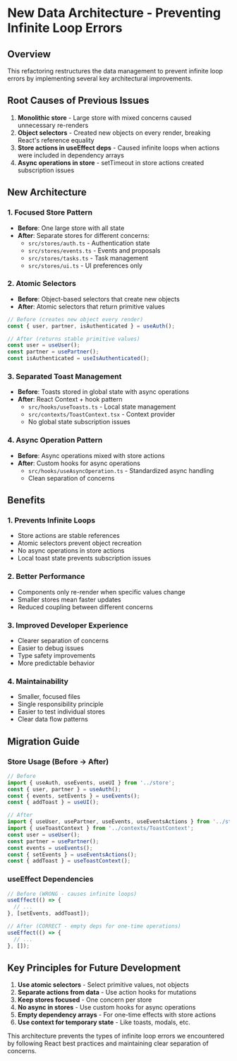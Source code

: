 # New Data Architecture - Preventing Infinite Loop Errors

## Overview
This refactoring restructures the data management to prevent infinite loop errors by implementing several key architectural improvements.

## Root Causes of Previous Issues
1. **Monolithic store** - Large store with mixed concerns caused unnecessary re-renders
2. **Object selectors** - Created new objects on every render, breaking React's reference equality
3. **Store actions in useEffect deps** - Caused infinite loops when actions were included in dependency arrays
4. **Async operations in store** - setTimeout in store actions created subscription issues

## New Architecture

### 1. Focused Store Pattern
- **Before**: One large store with all state
- **After**: Separate stores for different concerns:
  - `src/stores/auth.ts` - Authentication state
  - `src/stores/events.ts` - Events and proposals
  - `src/stores/tasks.ts` - Task management
  - `src/stores/ui.ts` - UI preferences only

### 2. Atomic Selectors
- **Before**: Object-based selectors that create new objects
- **After**: Atomic selectors that return primitive values
```typescript
// Before (creates new object every render)
const { user, partner, isAuthenticated } = useAuth();

// After (returns stable primitive values)
const user = useUser();
const partner = usePartner();
const isAuthenticated = useIsAuthenticated();
```

### 3. Separated Toast Management
- **Before**: Toasts stored in global state with async operations
- **After**: React Context + hook pattern
  - `src/hooks/useToasts.ts` - Local state management
  - `src/contexts/ToastContext.tsx` - Context provider
  - No global state subscription issues

### 4. Async Operation Pattern
- **Before**: Async operations mixed with store actions
- **After**: Custom hooks for async operations
  - `src/hooks/useAsyncOperation.ts` - Standardized async handling
  - Clean separation of concerns

## Benefits

### 1. Prevents Infinite Loops
- Store actions are stable references
- Atomic selectors prevent object recreation
- No async operations in store actions
- Local toast state prevents subscription issues

### 2. Better Performance
- Components only re-render when specific values change
- Smaller stores mean faster updates
- Reduced coupling between different concerns

### 3. Improved Developer Experience
- Clearer separation of concerns
- Easier to debug issues
- Type safety improvements
- More predictable behavior

### 4. Maintainability
- Smaller, focused files
- Single responsibility principle
- Easier to test individual stores
- Clear data flow patterns

## Migration Guide

### Store Usage (Before → After)
```typescript
// Before
import { useAuth, useEvents, useUI } from '../store';
const { user, partner } = useAuth();
const { events, setEvents } = useEvents();
const { addToast } = useUI();

// After
import { useUser, usePartner, useEvents, useEventsActions } from '../stores';
import { useToastContext } from '../contexts/ToastContext';
const user = useUser();
const partner = usePartner();
const events = useEvents();
const { setEvents } = useEventsActions();
const { addToast } = useToastContext();
```

### useEffect Dependencies
```typescript
// Before (WRONG - causes infinite loops)
useEffect(() => {
  // ...
}, [setEvents, addToast]);

// After (CORRECT - empty deps for one-time operations)
useEffect(() => {
  // ...
}, []);
```

## Key Principles for Future Development

1. **Use atomic selectors** - Select primitive values, not objects
2. **Separate actions from data** - Use action hooks for mutations
3. **Keep stores focused** - One concern per store
4. **No async in stores** - Use custom hooks for async operations
5. **Empty dependency arrays** - For one-time effects with store actions
6. **Use context for temporary state** - Like toasts, modals, etc.

This architecture prevents the types of infinite loop errors we encountered by following React best practices and maintaining clear separation of concerns.